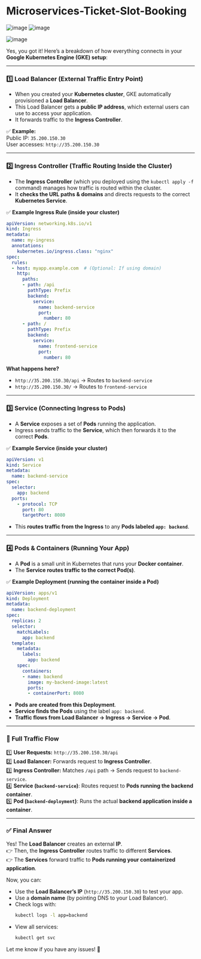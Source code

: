 # Microservices-Ticket-Slot-Booking
![image](https://github.com/user-attachments/assets/b2debbef-9545-485a-8b0f-3c2141e02cf2)
![image](https://github.com/user-attachments/assets/0b02ea6b-7691-4ac0-83f9-116091184f33)

![image](https://github.com/user-attachments/assets/da4db64f-15c5-4ce7-b0bd-b6aebfd79902)

Yes, you got it! Here’s a breakdown of how everything connects in your **Google Kubernetes Engine (GKE) setup**:

---

### **1️⃣ Load Balancer (External Traffic Entry Point)**
- When you created your **Kubernetes cluster**, GKE automatically provisioned a **Load Balancer**.
- This Load Balancer gets a **public IP address**, which external users can use to access your application.
- It forwards traffic to the **Ingress Controller**.

✅ **Example:**  
Public IP: `35.200.150.30`  
User accesses: `http://35.200.150.30`

---

### **2️⃣ Ingress Controller (Traffic Routing Inside the Cluster)**
- The **Ingress Controller** (which you deployed using the `kubectl apply -f` command) manages how traffic is routed within the cluster.
- It **checks the URL paths & domains** and directs requests to the correct **Kubernetes Service**.

✅ **Example Ingress Rule (inside your cluster)**  
```yaml
apiVersion: networking.k8s.io/v1
kind: Ingress
metadata:
  name: my-ingress
  annotations:
    kubernetes.io/ingress.class: "nginx"
spec:
  rules:
  - host: myapp.example.com  # (Optional: If using domain)
    http:
      paths:
      - path: /api
        pathType: Prefix
        backend:
          service:
            name: backend-service
            port:
              number: 80
      - path: /
        pathType: Prefix
        backend:
          service:
            name: frontend-service
            port:
              number: 80
```
**What happens here?**
- `http://35.200.150.30/api` → Routes to `backend-service`
- `http://35.200.150.30/` → Routes to `frontend-service`

---

### **3️⃣ Service (Connecting Ingress to Pods)**
- A **Service** exposes a set of **Pods** running the application.
- Ingress sends traffic to the **Service**, which then forwards it to the correct **Pods**.

✅ **Example Service (inside your cluster)**  
```yaml
apiVersion: v1
kind: Service
metadata:
  name: backend-service
spec:
  selector:
    app: backend
  ports:
    - protocol: TCP
      port: 80
      targetPort: 8080
```
- This **routes traffic from the Ingress** to any **Pods labeled `app: backend`**.

---

### **4️⃣ Pods & Containers (Running Your App)**
- A **Pod** is a small unit in Kubernetes that runs your **Docker container**.
- The **Service routes traffic to the correct Pod(s)**.

✅ **Example Deployment (running the container inside a Pod)**  
```yaml
apiVersion: apps/v1
kind: Deployment
metadata:
  name: backend-deployment
spec:
  replicas: 2
  selector:
    matchLabels:
      app: backend
  template:
    metadata:
      labels:
        app: backend
    spec:
      containers:
      - name: backend
        image: my-backend-image:latest
        ports:
        - containerPort: 8080
```
- **Pods are created from this Deployment**.
- **Service finds the Pods** using the label `app: backend`.
- **Traffic flows from Load Balancer → Ingress → Service → Pod**.

---

### **🚀 Full Traffic Flow**
1️⃣ **User Requests:** `http://35.200.150.30/api`  
2️⃣ **Load Balancer:** Forwards request to **Ingress Controller**.  
3️⃣ **Ingress Controller:** Matches `/api` path → Sends request to `backend-service`.  
4️⃣ **Service (`backend-service`)**: Routes request to **Pods running the backend container**.  
5️⃣ **Pod (`backend-deployment`)**: Runs the actual **backend application inside a container**.

---

### **✅ Final Answer**
Yes! The **Load Balancer** creates an external **IP**.  
👉 Then, the **Ingress Controller** routes traffic to different **Services**.  
👉 The **Services** forward traffic to **Pods running your containerized application**.  

Now, you can:
- Use the **Load Balancer’s IP** (`http://35.200.150.30`) to test your app.
- Use a **domain name** (by pointing DNS to your Load Balancer).
- Check logs with:
  ```bash
  kubectl logs -l app=backend
  ```
- View all services:
  ```bash
  kubectl get svc
  ```

Let me know if you have any issues! 🚀
